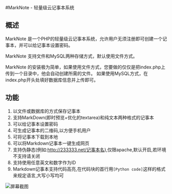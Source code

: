 #MarkNote - 轻量级云记事本系统

概述
----------
MarkNote 是一个PHP的轻量级云记事本系统，允许用户无须注册即可创建一个记事本，并可以给记事本设置密码。

MarkNote 支持文件和MySQL两种存储方式，默认使用文件方式。

MarkNote 的安装极为简单，如果使用文件方式，您要做的仅仅是把index.php上传到一个目录中，他会自动创建所需的文件。
如果使用MySQL方式，在index.php开头处填好数据库信息并上传即可。

功能
----------
1. 以文件或数据库的方式保存记事本
2. 支持MarkDown(即时预览+优化的textarea)和纯文本两种格式的记事本
3. 可以给记事本设置密码
4. 可生成记事本的二维码,以方便手机用户
5. 可将记事本下载到本地
6. 可以将Markdown记事本一键生成网页
7. 支持伪静态(例如:http://233333.net/记事本名),仅限apache,默认开启,若环境不支持请关闭
8. 支持使用任意英文和数字作为ID
9. Markdown记事本支持代码高亮,在代码块的首行用`[Python code]`这样的格式来规定语言,大写小写均可

![屏幕截图](http://git.oschina.net/uploads/images/2015/0507/230302_5200515a_83769.png "屏幕截图")


